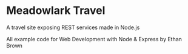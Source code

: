 # Meadowlark Travel
A travel site exposing REST services made in Node.js

All example code for Web Development with Node & Express by Ethan Brown
